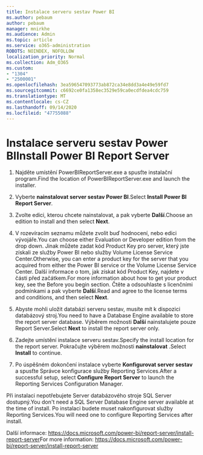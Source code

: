 ```yaml
---
title: Instalace serveru sestav Power BI
ms.author: pebaum
author: pebaum
manager: mnirkhe
ms.audience: Admin
ms.topic: article
ms.service: o365-administration
ROBOTS: NOINDEX, NOFOLLOW
localization_priority: Normal
ms.collection: Adm_O365
ms.custom:
- "1304"
- "2500001"
ms.openlocfilehash: 3ea596547093773ab872ca34e8dd3a4e49e59fd7
ms.sourcegitcommit: c6692ce0fa1358ec3529e59ca0ecdfdea4cdc759
ms.translationtype: MT
ms.contentlocale: cs-CZ
ms.lasthandoff: 09/14/2020
ms.locfileid: "47755088"
---
```

# <a name="install-power-bi-report-server"></a><span data-ttu-id="33bf1-102">Instalace serveru sestav Power BI</span><span class="sxs-lookup"><span data-stu-id="33bf1-102">Install Power BI Report Server</span></span>

1. <span data-ttu-id="33bf1-103">Najděte umístění PowerBIReportServer.exe a spusťte instalační program.</span><span class="sxs-lookup"><span data-stu-id="33bf1-103">Find the location of PowerBIReportServer.exe and launch the installer.</span></span>

2. <span data-ttu-id="33bf1-104">Vyberte **nainstalovat server sestav Power BI**.</span><span class="sxs-lookup"><span data-stu-id="33bf1-104">Select **Install Power BI Report Server**.</span></span>

3. <span data-ttu-id="33bf1-105">Zvolte edici, kterou chcete nainstalovat, a pak vyberte **Další**.</span><span class="sxs-lookup"><span data-stu-id="33bf1-105">Choose an edition to install and then select **Next**.</span></span>

4. <span data-ttu-id="33bf1-106">V rozevíracím seznamu můžete zvolit buď hodnocení, nebo edici vývojáře.</span><span class="sxs-lookup"><span data-stu-id="33bf1-106">You can choose either Evaluation or Developer edition from the drop down.</span></span>  <span data-ttu-id="33bf1-107">Jinak můžete zadat kód Product Key pro server, který jste získali ze služby Power BI nebo služby Volume License Service Center.</span><span class="sxs-lookup"><span data-stu-id="33bf1-107">Otherwise, you can enter a product key for the server that you acquired from either the Power BI service or the Volume License Service Center.</span></span> <span data-ttu-id="33bf1-108">Další informace o tom, jak získat kód Product Key, najdete v části před začátkem.</span><span class="sxs-lookup"><span data-stu-id="33bf1-108">For more information about how to get your product key, see the Before you begin section.</span></span> <span data-ttu-id="33bf1-109">Čtěte a odsouhlaste s licenčními podmínkami a pak vyberte **Další**.</span><span class="sxs-lookup"><span data-stu-id="33bf1-109">Read and agree to the license terms and conditions, and then select **Next**.</span></span>

5. <span data-ttu-id="33bf1-110">Abyste mohli uložit databázi serveru sestav, musíte mít k dispozici databázový stroj.</span><span class="sxs-lookup"><span data-stu-id="33bf1-110">You need to have a Database Engine available to store the report server database.</span></span> <span data-ttu-id="33bf1-111">Výběrem možnosti **Další** nainstalujete pouze Report Server.</span><span class="sxs-lookup"><span data-stu-id="33bf1-111">Select **Next** to install the report server only.</span></span>

6. <span data-ttu-id="33bf1-112">Zadejte umístění instalace serveru sestav.</span><span class="sxs-lookup"><span data-stu-id="33bf1-112">Specify the install location for the report server.</span></span> <span data-ttu-id="33bf1-113">Pokračujte výběrem možnosti **nainstalovat** .</span><span class="sxs-lookup"><span data-stu-id="33bf1-113">Select **Install** to continue.</span></span>

7. <span data-ttu-id="33bf1-114">Po úspěšném dokončení instalace vyberte **Konfigurovat server sestav** a spusťte Správce konfigurace služby Reporting Services.</span><span class="sxs-lookup"><span data-stu-id="33bf1-114">After a successful setup, select **Configure Report Server** to launch the Reporting Services Configuration Manager.</span></span>

<span data-ttu-id="33bf1-115">Při instalaci nepotřebujete Server databázového stroje SQL Server dostupný.</span><span class="sxs-lookup"><span data-stu-id="33bf1-115">You don't need a SQL Server Database Engine server available at the time of install.</span></span> <span data-ttu-id="33bf1-116">Po instalaci budete muset nakonfigurovat služby Reporting Services.</span><span class="sxs-lookup"><span data-stu-id="33bf1-116">You will need one to configure Reporting Services after install.</span></span>

<span data-ttu-id="33bf1-117">Další informace: https://docs.microsoft.com/power-bi/report-server/install-report-server</span><span class="sxs-lookup"><span data-stu-id="33bf1-117">For more information: https://docs.microsoft.com/power-bi/report-server/install-report-server</span></span>
